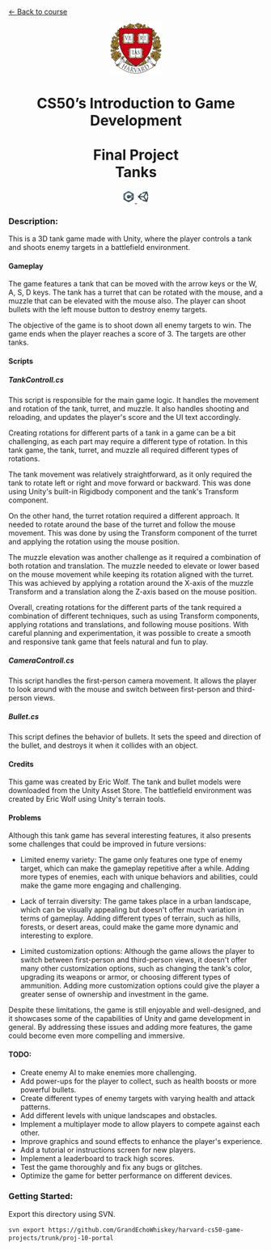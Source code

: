[<- Back to course](../README.md)

<p align="center"><a href="https://cs50.harvard.edu/games/2018">
  <img src="https://github.com/GrandEchoWhiskey/grandechowhiskey/blob/main/icons/course/harvard100.png" /><br>
</a></p>
<h1 align="center">CS50’s Introduction to Game Development<br><br>Final Project<br>Tanks</h1>

<p align="center"><a href="#">
  <img src="https://github.com/GrandEchoWhiskey/grandechowhiskey/blob/main/icons/programming/csharp.png" />
  <img src="https://github.com/GrandEchoWhiskey/grandechowhiskey/blob/main/icons/programming/unity.png" />
</a></p>

### Description:
This is a 3D tank game made with Unity, where the player controls a tank and shoots enemy targets in a battlefield environment.

#### Gameplay
The game features a tank that can be moved with the arrow keys or the W, A, S, D keys. The tank has a turret that can be rotated with the mouse, and a muzzle that can be elevated with the mouse also. The player can shoot bullets with the left mouse button to destroy enemy targets.

The objective of the game is to shoot down all enemy targets to win. The game ends when the player reaches a score of 3. The targets are other tanks.

#### Scripts
##### TankControll.cs
This script is responsible for the main game logic. It handles the movement and rotation of the tank, turret, and muzzle. It also handles shooting and reloading, and updates the player's score and the UI text accordingly.

Creating rotations for different parts of a tank in a game can be a bit challenging, as each part may require a different type of rotation. In this tank game, the tank, turret, and muzzle all required different types of rotations.

The tank movement was relatively straightforward, as it only required the tank to rotate left or right and move forward or backward. This was done using Unity's built-in Rigidbody component and the tank's Transform component.

On the other hand, the turret rotation required a different approach. It needed to rotate around the base of the turret and follow the mouse movement. This was done by using the Transform component of the turret and applying the rotation using the mouse position.

The muzzle elevation was another challenge as it required a combination of both rotation and translation. The muzzle needed to elevate or lower based on the mouse movement while keeping its rotation aligned with the turret. This was achieved by applying a rotation around the X-axis of the muzzle Transform and a translation along the Z-axis based on the mouse position.

Overall, creating rotations for the different parts of the tank required a combination of different techniques, such as using Transform components, applying rotations and translations, and following mouse positions. With careful planning and experimentation, it was possible to create a smooth and responsive tank game that feels natural and fun to play.

##### CameraControll.cs
This script handles the first-person camera movement. It allows the player to look around with the mouse and switch between first-person and third-person views.

##### Bullet.cs
This script defines the behavior of bullets. It sets the speed and direction of the bullet, and destroys it when it collides with an object.

#### Credits
This game was created by Eric Wolf. The tank and bullet models were downloaded from the Unity Asset Store. The battlefield environment was created by Eric Wolf using Unity's terrain tools.

#### Problems
Although this tank game has several interesting features, it also presents some challenges that could be improved in future versions:

- Limited enemy variety: The game only features one type of enemy target, which can make the gameplay repetitive after a while. Adding more types of enemies, each with unique behaviors and abilities, could make the game more engaging and challenging.

- Lack of terrain diversity: The game takes place in a urban landscape, which can be visually appealing but doesn't offer much variation in terms of gameplay. Adding different types of terrain, such as hills, forests, or desert areas, could make the game more dynamic and interesting to explore.

- Limited customization options: Although the game allows the player to switch between first-person and third-person views, it doesn't offer many other customization options, such as changing the tank's color, upgrading its weapons or armor, or choosing different types of ammunition. Adding more customization options could give the player a greater sense of ownership and investment in the game.

Despite these limitations, the game is still enjoyable and well-designed, and it showcases some of the capabilities of Unity and game development in general. By addressing these issues and adding more features, the game could become even more compelling and immersive.

#### TODO:
- Create enemy AI to make enemies more challenging.
- Add power-ups for the player to collect, such as health boosts or more powerful bullets.
- Create different types of enemy targets with varying health and attack patterns.
- Add different levels with unique landscapes and obstacles.
- Implement a multiplayer mode to allow players to compete against each other.
- Improve graphics and sound effects to enhance the player's experience.
- Add a tutorial or instructions screen for new players.
- Implement a leaderboard to track high scores.
- Test the game thoroughly and fix any bugs or glitches.
- Optimize the game for better performance on different devices.

### Getting Started:
Export this directory using SVN.
```
svn export https://github.com/GrandEchoWhiskey/harvard-cs50-game-projects/trunk/proj-10-portal
```
